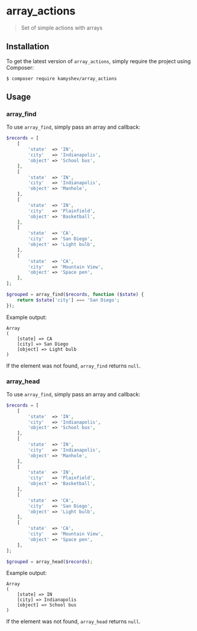 # array_actions
> Set of simple actions with arrays

## Installation

To get the latest version of `array_actions`, simply require the project using Composer:

``` shell
$ composer require kamyshev/array_actions
```

## Usage

### array_find

To use `array_find`, simply pass an array and callback:

``` php
$records = [
    [
        'state'  => 'IN',
        'city'   => 'Indianapolis',
        'object' => 'School bus',
    ],
    [
        'state'  => 'IN',
        'city'   => 'Indianapolis',
        'object' => 'Manhole',
    ],
    [
        'state'  => 'IN',
        'city'   => 'Plainfield',
        'object' => 'Basketball',
    ],
    [
        'state'  => 'CA',
        'city'   => 'San Diego',
        'object' => 'Light bulb',
    ],
    [
        'state'  => 'CA',
        'city'   => 'Mountain View',
        'object' => 'Space pen',
    ],
];

$grouped = array_find($records, function ($state) {
    return $state['city'] === 'San Diego';
});
```

Example output:

``` text
Array
(
    [state] => CA
    [city] => San Diego
    [object] => Light bulb
)
```

If the element was not found, `array_find` returns `null`.

### array_head

To use `array_find`, simply pass an array and callback:

``` php
$records = [
    [
        'state'  => 'IN',
        'city'   => 'Indianapolis',
        'object' => 'School bus',
    ],
    [
        'state'  => 'IN',
        'city'   => 'Indianapolis',
        'object' => 'Manhole',
    ],
    [
        'state'  => 'IN',
        'city'   => 'Plainfield',
        'object' => 'Basketball',
    ],
    [
        'state'  => 'CA',
        'city'   => 'San Diego',
        'object' => 'Light bulb',
    ],
    [
        'state'  => 'CA',
        'city'   => 'Mountain View',
        'object' => 'Space pen',
    ],
];

$grouped = array_head($records);
```

Example output:

``` text
Array
(
    [state] => IN
    [city] => Indianapolis
    [object] => School bus
)
```

If the element was not found, `array_head` returns `null`.
